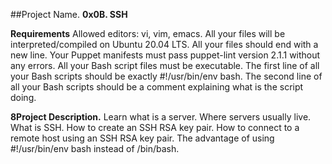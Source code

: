 ##Project Name.
**0x0B. SSH**


**Requirements**
Allowed editors: vi, vim, emacs.
All your files will be interpreted/compiled on Ubuntu 20.04 LTS.
All your files should end with a new line.
Your Puppet manifests must pass puppet-lint version 2.1.1 without any errors.
All your Bash script files must be executable.
The first line of all your Bash scripts should be exactly #!/usr/bin/env bash.
The second line of all your Bash scripts should be a comment explaining what is the script doing.

**8Project Description.**
Learn what is a server. Where servers usually live. What is SSH. How to create an SSH RSA key pair. How to connect to a remote host using an SSH RSA key pair. The advantage of using #!/usr/bin/env bash instead of /bin/bash.
